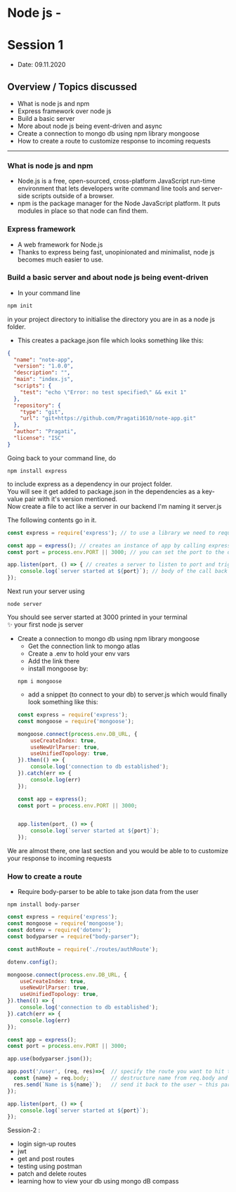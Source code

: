 # Node js - 
# Session 1

- Date: 09.11.2020

## Overview / Topics discussed

- What is node js and npm
- Express framework over node js
- Build a basic server
- More about node js being event-driven and async
- Create a connection to mongo db using npm library mongoose
- How to create a route to customize response to incoming requests

<hr>

### What is node js and npm
- Node.js is a free, open-sourced, cross-platform JavaScript run-time environment that lets developers write command line tools and server-side scripts outside of a browser.
- npm is the package manager for the Node JavaScript platform. It puts modules in place so that node can find them.

### Express framework
- A web framework for Node.js 
- Thanks to express being fast, unopinionated and minimalist, node js becomes much easier to use.

### Build a basic server and about node js being event-driven 

- In your command line
```sh
npm init
```
in your project directory to initialise the directory you are in as a node js folder.

- This creates a package.json file which looks something like this:

```json
{
  "name": "note-app",
  "version": "1.0.0",
  "description": "",
  "main": "index.js",
  "scripts": {
    "test": "echo \"Error: no test specified\" && exit 1"
  },
  "repository": {
    "type": "git",
    "url": "git+https://github.com/Pragati1610/note-app.git"
  },
  "author": "Pragati",
  "license": "ISC"
}
 ```
 
 Going back to your command line, do
 
 ```
 npm install express
 ```
 
 to include express as a dependency in our project folder.
 <br>
 You will see it get added to package.json in the dependencies as a key-value pair with it's version mentioned.
 <br>
 Now create a file to act like a server in our backend
 I'm naming it server.js
 
 The following contents go in it.
 
```javascript
const express = require('express'); // to use a library we need to require it

const app = express(); // creates an instance of app by calling express method
const port = process.env.PORT || 3000; // you can set the port to the default env or 3000

app.listen(port, () => { // creates a server to listen to port and triggers a call back function when the action is performed
    console.log(`server started at ${port}`); // body of the call back function 
});

```

Next run your server using

```
node server
```

You should see server started at 3000 printed in your terminal 
<br>
:sparkles: your first node js server


- Create a connection to mongo db using npm library mongoose
  - Get the connection link to mongo atlas
  - Create a .env to hold your env vars
  - Add the link there
  - install mongoose by:
  ```
  npm i mongoose
  ```
  - add a snippet (to connect to your db) to server.js which would finally look something like this:
  ```javascript
  const express = require('express');
  const mongoose = require('mongoose');

  mongoose.connect(process.env.DB_URL, {
      useCreateIndex: true,
      useNewUrlParser: true,
      useUnifiedTopology: true,
  }).then(() => {
      console.log('connection to db established');
  }).catch(err => {
      console.log(err)
  });

  const app = express();
  const port = process.env.PORT || 3000;


  app.listen(port, () => {
      console.log(`server started at ${port}`);
  });
  ```
 
We are almost there, one last section and you would be able to to customize your response to incoming requests
 
### How to create a route 

- Require body-parser to be able to take json data from the user
```
npm install body-parser
```

```javascript
const express = require('express');
const mongoose = require('mongoose');
const dotenv = require('dotenv');
const bodyparser = require("body-parser");

const authRoute = require('./routes/authRoute');

dotenv.config();

mongoose.connect(process.env.DB_URL, {
    useCreateIndex: true,
    useNewUrlParser: true,
    useUnifiedTopology: true,
}).then(() => {
    console.log('connection to db established');
}).catch(err => {
    console.log(err)
});

const app = express();
const port = process.env.PORT || 3000;

app.use(bodyparser.json());

app.post('/user', (req, res)=>{  // specify the route you want to hit to when a request is sent to localhost:3000/user
  const {name} = req.body;       // destructure name from req.body and 
  res.send(`Name is ${name}`);   // send it back to the user ~ this part is the customizable, you can do whatever you want to respond the user when a request is sent to this route
});

app.listen(port, () => {
    console.log(`server started at ${port}`);
});

```


Session-2 : 
- login sign-up routes
- jwt 
- get and post routes
- testing using postman 
- patch and delete routes
- learning how to view your db using mongo dB compass
